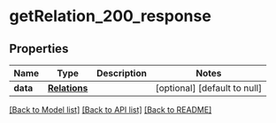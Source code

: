 # getRelation_200_response

## Properties
Name | Type | Description | Notes
------------ | ------------- | ------------- | -------------
**data** | [**Relations**](Relations.md) |  | [optional] [default to null]

[[Back to Model list]](../README.md#documentation-for-models) [[Back to API list]](../README.md#documentation-for-api-endpoints) [[Back to README]](../README.md)


